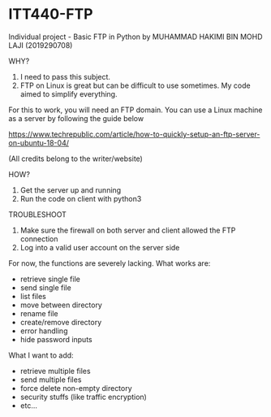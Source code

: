 # ITT440-FTP
Individual project - Basic FTP in Python
by MUHAMMAD HAKIMI BIN MOHD LAJI (2019290708)

WHY?
1. I need to pass this subject.
2. FTP on Linux is great but can be difficult to use sometimes. My code aimed to simplify everything.

For this to work, you will need an FTP domain. You can use a Linux machine as a server by following the guide below

https://www.techrepublic.com/article/how-to-quickly-setup-an-ftp-server-on-ubuntu-18-04/

(All credits belong to the writer/website)


HOW?
1. Get the server up and running
2. Run the code on client with python3

TROUBLESHOOT
1. Make sure the firewall on both server and client allowed the FTP connection
2. Log into a valid user account on the server side

For now, the functions are severely lacking. What works are:
- retrieve single file
- send single file   
- list files
- move between directory
- rename file 
- create/remove directory
- error handling
- hide password inputs

What I want to add:
- retrieve multiple files
- send multiple files
- force delete non-empty directory
- security stuffs (like traffic encryption)
- etc...
